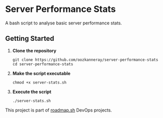 # Server Performance Stats
A bash script to analyse basic server performance stats.  

## Getting Started
1. **Clone the repository**
    ```
    git clone https://github.com/oozkanneray/server-performance-stats
    cd server-performance-stats
    ```

2. **Make the script executable**
    ```
    chmod +x server-stats.sh
    ```
3. **Execute the script**  
    ```
    ./server-stats.sh
    ```
This project is part of [roadmap.sh](https://roadmap.sh/projects/server-stats) DevOps projects.
